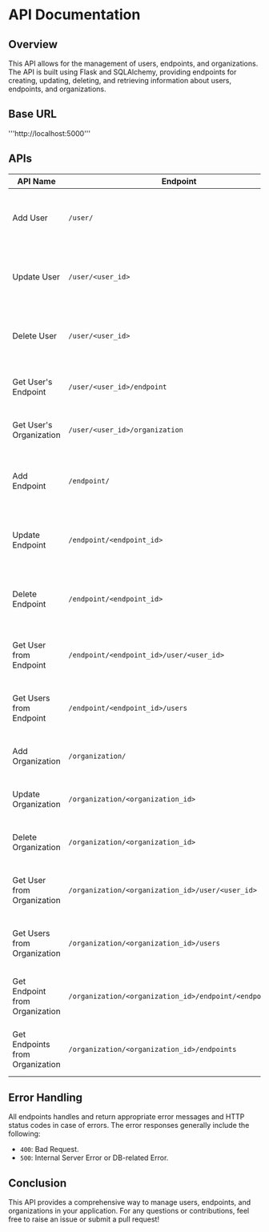 # API Documentation

## Overview

This API allows for the management of users, endpoints, and organizations. The API is built using Flask and SQLAlchemy, providing endpoints for creating, updating, deleting, and retrieving information about users, endpoints, and organizations.

## Base URL

'''http://localhost:5000'''

## APIs

| API Name                             | Endpoint                                 | Method  | Response                                               | Description                                   |
|--------------------------------------|------------------------------------------|---------|--------------------------------------------------------|-----------------------------------------------|
| Add User                             | `/user/`                                 | POST    | `{"message": "User added successfully", "user": {"id": user.id, "name": user.name, "endpoint_id": user.endpoint_id, "organization_id": endpoint.organization_id}}` | Create a new user.                           |
| Update User                          | `/user/<user_id>`                       | PUT     | `{"message": "User updated successfully", "user": {"id": user.id, "name": user.name, "endpoint_id": user.endpoint_id, "organization_id": endpoint.organization_id}}` | Update an existing user by user ID.         |
| Delete User                          | `/user/<user_id>`                       | DELETE  | `{"message": "User deleted successfully", "user": {"id": user.id, "name": user.name, "endpoint_id": user.endpoint_id, "organization_id": endpoint.organization_id}}` | Delete a user by user ID.                   |
| Get User's Endpoint                  | `/user/<user_id>/endpoint`              | GET     | `{"id": endpoint.id, "name": endpoint.name, "organization_id": endpoint.organization_id}` | Retrieve the endpoint associated with a user.|
| Get User's Organization               | `/user/<user_id>/organization`          | GET     | `{"id": organization.id, "name": organization.name}` | Retrieve the organization associated with a user. |
| Add Endpoint                         | `/endpoint/`                             | POST    | `{"message": "Endpoint added successfully", "endpoint": {"id": endpoint.id, "name": endpoint.name, "organization_id": endpoint.organization_id}}` | Create a new endpoint.                       |
| Update Endpoint                      | `/endpoint/<endpoint_id>`               | PUT     | `{"message": "Endpoint updated successfully", "endpoint": {"id": endpoint.id, "name": endpoint.name, "organization_id": endpoint.organization_id}}` | Update an existing endpoint by endpoint ID.  |
| Delete Endpoint                      | `/endpoint/<endpoint_id>`               | DELETE  | `{"message": "Endpoint deleted successfully", "endpoint": {"id": endpoint.id, "name": endpoint.name, "organization_id": endpoint.organization_id}}` | Delete an endpoint by endpoint ID.           |
| Get User from Endpoint              | `/endpoint/<endpoint_id>/user/<user_id>`| GET     | `{"id": user.id, "name": user.name}`                 | Retrieve a user associated with an endpoint. |
| Get Users from Endpoint             | `/endpoint/<endpoint_id>/users`         | GET     | `[{"id": user.id, "name": user.name}, ...]`          | Retrieve all users associated with an endpoint.|
| Add Organization                     | `/organization/`                         | POST    | `{"message": "Organization added successfully", "organization": {"id": organization.id, "name": organization.name}}` | Create a new organization.                   |
| Update Organization                  | `/organization/<organization_id>`       | PUT     | `{"message": "Organization updated successfully", "organization": {"id": organization.id, "name": organization.name}}` | Update an existing organization by ID.       |
| Delete Organization                  | `/organization/<organization_id>`       | DELETE  | `{"message": "Organization deleted successfully", "organization": {"id": organization.id, "name": organization.name}}` | Delete an organization by ID.                |
| Get User from Organization           | `/organization/<organization_id>/user/<user_id>` | GET | `{"id": user.id, "name": user.name, "endpoint_id": user.endpoint_id, "organization_id": endpoint.organization_id}` | Retrieve a user associated with an organization. |
| Get Users from Organization          | `/organization/<organization_id>/users` | GET     | `[{"id": user.id, "name": user.name, "endpoint_id": user.endpoint_id, "organization_id": endpoint.organization_id }, ...]` | Retrieve all users associated with an organization. |
| Get Endpoint from Organization       | `/organization/<organization_id>/endpoint/<endpoint_id>` | GET | `{"id": endpoint.id, "name": endpoint.name, "organization_id": endpoint.organization_id}` | Retrieve an endpoint associated with an organization. |
| Get Endpoints from Organization      | `/organization/<organization_id>/endpoints` | GET | `[{"id": endpoint.id, "name": endpoint.name}, ...]`  | Retrieve all endpoints associated with an organization. |

## Error Handling

All endpoints handles and return appropriate error messages and HTTP status codes in case of errors. The error responses generally include the following:
- `400`: Bad Request.
- `500`: Internal Server Error or DB-related Error.

## Conclusion

This API provides a comprehensive way to manage users, endpoints, and organizations in your application. For any questions or contributions, feel free to raise an issue or submit a pull request!
